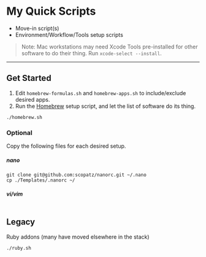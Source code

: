 # My Quick Scripts

- Move-in script(s)
- Environment/Workflow/Tools setup scripts

> Note: Mac workstations may need Xcode Tools pre-installed for other software to do their thing. Run `xcode-select --install`.

-----

## Get Started

1. Edit `homebrew-formulas.sh` and `homebrew-apps.sh` to include/exclude desired apps.
2. Run the [Homebrew](https://brew.sh) setup script, and let the list of software do its thing.
```
./homebrew.sh
```

### Optional
Copy the following files for each desired setup.

##### nano
```
git clone git@github.com:scopatz/nanorc.git ~/.nano
cp ./Templates/.nanorc ~/
```

##### vi/vim
```
```

## Legacy
Ruby addons (many have moved elsewhere in the stack)
```
./ruby.sh
```